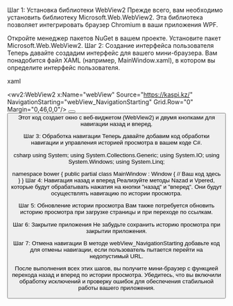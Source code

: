 Шаг 1: Установка библиотеки WebView2
Прежде всего, вам необходимо установить библиотеку Microsoft.Web.WebView2. Эта библиотека позволяет интегрировать браузер Chromium в ваши приложения WPF.

Откройте менеджер пакетов NuGet в вашем проекте.
Установите пакет Microsoft.Web.WebView2.
Шаг 2: Создание интерфейса пользователя
Теперь давайте создадим интерфейс для вашего мини-браузера. Вам понадобится файл XAML (например, MainWindow.xaml), в котором вы определите интерфейс пользователя.

xaml

<Window x:Class="bower.MainWindow"
        xmlns="http://schemas.microsoft.com/winfx/2006/xaml/presentation"
        xmlns:x="http://schemas.microsoft.com/winfx/2006/xaml"
        xmlns:wv2="clr-namespace:Microsoft.Web.WebView2.Wpf;assembly=Microsoft.Web.WebView2.Wpf"
        Title="AlishBrowser1.0 Beta" Height="800" Width="1300">
    <Grid>
        <wv2:WebView2 x:Name="webView"
                  Source="https://kaspi.kz/"
                  NavigationStarting="webView_NavigationStarting"
                  Grid.Row="0" Margin="0,46,0,0"/>
        <Button Content="назад" Click="Nazad" HorizontalAlignment="Left" Margin="17,12,0,0" VerticalAlignment="Top" Height="28" Width="60"/>
        <Button Content="вперед" Click="Vpered" HorizontalAlignment="Left" Margin="106,12,0,0" VerticalAlignment="Top" Height="29" Width="60"/>
    </Grid>
</Window>
Этот код создает окно с веб-виджетом (WebView2) и двумя кнопками для навигации назад и вперед.

Шаг 3: Обработка навигации
Теперь давайте добавим код обработки навигации и управления историей просмотра в вашем коде C#.

csharp
using System;
using System.Collections.Generic;
using System.IO;
using System.Windows;
using System.Linq;

namespace bower
{
    public partial class MainWindow : Window
    {
        // Ваш код здесь
    }
}
Шаг 4: Навигация назад и вперед
Реализуйте методы Nazad и Vpered, которые будут обрабатывать нажатия на кнопки "назад" и "вперед". Они будут осуществлять навигацию по истории просмотра.

Шаг 5: Обновление истории просмотра
Вам также потребуется обновить историю просмотра при загрузке страницы и при переходе по ссылкам.

Шаг 6: Закрытие приложения
Не забудьте сохранить историю просмотра при закрытии приложения.

Шаг 7: Отмена навигации
В методе webView_NavigationStarting добавьте код для отмены навигации, если пользователь пытается перейти на недопустимый URL.

После выполнения всех этих шагов, вы получите мини-браузер с функцией перехода назад и вперед по истории просмотра. Убедитесь, что вы включили обработку исключений и проверку ошибок для обеспечения стабильной работы вашего приложения.
